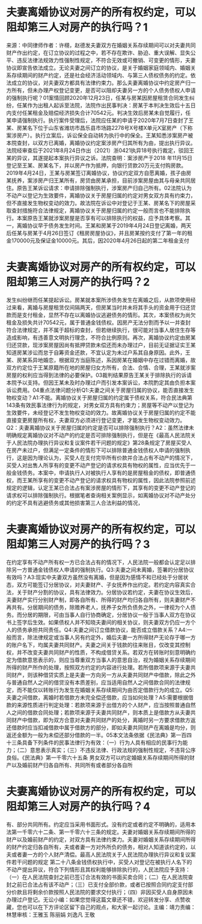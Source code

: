 # 夫妻离婚协议对房产的所有权约定，可以阻却第三人对房产的执行吗？1

来源：中同律师作者：许栩，赵德发夫妻双方在婚姻关系存续期间可以对夫妻共同财产作出约定，在订立协议的过程之中，若不存在欺诈、胁迫、重大误解、显失公平、违反法律法规效力性强制性规定，不符合无效或可撤销、可变更的情形，夫妻协议即宣告依法成立。无论夫妻之间订立的协议，是关于婚姻家庭领域内、婚姻关系存续期间的财产约定，还是社会经济活动领域内、与第三人债权债务的约定。依法成立的协议，对夫妻双方都具有法律约束力。那么夫妻离婚协议中约定房产归一方所有，但未办理产权登记变更，是否可以阻却夫妻另一方的个人债务债权人申请的强制执行呢？01案情回顾2020年12月23日，任某与房某因房屋租赁合同发生纠纷，任某作为出租人起诉至法院，法院作出民事判决：房某于本判决生效后十五日内支付任某租金及赔偿经济损失合计70542元。判决生效后房某未自觉履行，任某申请强制执行。执行案件受理后，法院应任某的申请于2020年7月7日查封了王某、房某名下位于山东省潍坊市昌乐县市场路2278号X号楼X单元X室房产（下称案涉房产）。执行立案后，诉讼保全自动转为执行中的保全。王某知悉涉案房产被本院查封，以双方已离婚，离婚协议约定案涉房产归其所有为由，提出执行异议。法院经审查后于2021年8月24日作出（2021）浙0421执异18号执行裁定，驳回王某的异议，其遂提起本案执行异议之诉。法院查明：案涉房产于2018 年11月15日登记至王某、房某名下，并以房产作为抵押，向银行贷款20万元支付购房款。2019年4月24日，王某与房某签订离婚协议，协议约定双方自愿离婚，孩子由房某抚养，案涉房产归王某所有，房贷由房某承担，目前涉案房屋由其与母亲共同居住。原告王某诉讼请求：申请排除强制执行，涉案房产归自己所有。02法院认为不动产以登记为生效要件，离婚协议关于房屋归属的约定对男女双方具有约束力，但不直接发生物权变动的效力。故法院在诉讼中对登记于王某、房某名下的房屋采取查封措施符合法律规定，离婚协议关于房屋归属的约定一般而言也不能排除执行。本案原告王某就涉案房屋是否享有可以排除执行的权益，应予具体考察。其一，离婚协议早于债务发生时间。王某和房某于2019年4月24日登记离婚，两天后任某与房某于4月26日签订《租房房屋协议》，并且房某按约支付了第一年的租金170000元及保证金10000元。其后，因2020年4月26日起的第二年租金支付

# 夫妻离婚协议对房产的所有权约定，可以阻却第三人对房产的执行吗？2

发生纠纷继而任某提起诉讼。房某就本案所涉债务发生在离婚之后，从款项使用经过来看，离婚与房屋租赁仅间隔两天，但房某当时并未将其手头的资金用于归还贷款而是支付租金，显然不存在以离婚协议逃避债务的情形。其次，本案债权为尚欠租金及损失共计70542元，属于普通金钱债权。因房产无法分割而予以一并查封符合法律规定，并不属于超标的查封，但若继续执行，很可能对当事人居住生存等造成影响，有违善意文明执行理念，不符合比例原则。再次，离婚协议约定由房某归还贷款，现涉案房屋因尚有抵押贷款未偿还而未办理过户，目前无证据证实王某知道房某涉讼而怠于自筹资金还款，不宜认定为未过户系其自身原因。此外，王某、房某系异地婚恋，根据双方当庭陈述，系因房某在婚姻中存在过错而离婚，故双方约定位于王某原籍所在地的房屋归女方所有，合法、合情、合理，王某就涉案房屋的权利应当得到法律的必要保护。03裁判结果原告王某关于排除执行的诉请本院予以支持。但因王某未及时办理过户而引发本案诉讼，本院酌定其由负担本案诉讼费用。04重点法律问题分析Q1:夫妻之间关于房屋归属的协议，能否直接发生物权变动？A1:不能。离婚协议关于房屋归属的约定属于债权关系，符合民法典第143条有效民事法律行为的规定，对男女双方具有约束力；房屋等不动产以登记为生效要件，未经登记不发生物权变动的效力。故离婚协议关于房屋归属的约定不能直接变更房屋所有权，夫妻双方必须进行登记变更，才能发生物权变动效力。Q2：夫妻离婚协议关于房屋归属的约定是否可以排除强制执行？A2：虽然法律未明确规定离婚协议对不动产的约定是否可排除强制执行，但是在《最高人民法院关于人民法院办理执行异议和复议案件若干问题的规定》第28条规定了房屋买受人在房产未过户，但满足一定条件的情形下可以排除普通金钱债权人申请的强制执行，这是因为理论认为，买受人在支付完毕所有价款并合法占有不动产的情况下，买受人对出售人所享有的变更不动产登记的请求权具有物权的属性，应当优先于一般金钱债务。本案中，申请执行人对被执行人享有的是房屋租金的债权，即普通债权，而王某所享有的变更不动产登记的请求权具有物权的属性，因此法院参照前述规定的逻辑，认定王某已合法占有案涉房屋的情形下，其享有的变更不动产登记的请求权可以排除强制执行。根据笔者查询相关案例显示，如离婚协议对不动产处分的约定不具有逃避债务或其他损害第三人合法利益的情况，

# 夫妻离婚协议对房产的所有权约定，可以阻却第三人对房产的执行吗？3

在约定享有不动产所有权一方已合法占有的情况下，人民法院一般都会认定足以排除另一方普通金钱债权人申请的强制执行。Q3:夫妻之间未离婚，签署的分居协议有效吗？A3:现实中夫妻双方虽然没有离婚，但是因为感情不和已经处于分居状态，双方可能签订分居协议，对夫妻财产、子女抚养作出约定。若约定内容真实合法，关于财产分割的协议，具有法律效力。分居协议若约定，夫妻在协议生效后，夫妻财产实行分别财产制，即各自所有、所得的财产均归各自所有，则夫妻财产不再共有。分居期间的债务，除赡养老人，抚养子女所负债务之外，一律视为个人债务。而分居的期限，可由当事人自行协商确定，分居协议一般于当事人双方在协议书上签字后生效。如果债权人并不知晓夫妻间的相关协议，则夫妻双方仍应一方个人的债务承担共同责任。Q4:夫妻之间订立借款协议，能否成立借款关系？A4:一般而言，除法律规定或当事人另有约定外，婚后夫妻一方所得财产无论存于哪一方的账户名下，均属夫妻共同财产。夫妻之间关于钱款的往来账目，仅改变其控制权，并不改变夫妻共同财产的性质，不构成借贷关系。若双方在转账时刻意明确约定为借款意思表示的，则应当尊重双方当事人的意思自治，视为婚姻关系存续期间所得的财产所作的处理，按照双方约定的内容进行处理。若所借款项来源于夫妻共同财产，则该种借贷实质上是夫妻一方向另一方从夫妻共同财产中借款，除此之外与普通自然人之间的借贷没有本质差别，应当适用自然人之间借款合同的法律规定，而不能仅以转账行为发生在婚姻关系存续期间为由否定借款行为的成立。Q5:夫妻之间借款，离婚时若借款方未完全偿还借款，应当如何处理？A5:需要根据借款的来源性质进行判定处理：若款项来源于出借方的个人财产，应当按照普通自然人之间的借款合同处理；若款项来源于夫妻共同财产，则本质上是借款方从夫妻共同财产中借款，即为双方合意对夫妻共同财产的处分，离婚时另一方要求借款方返还借款时应当扣减借款中属于借款方的部分，即如夫妻共同财产在离婚是均分，则返还金额为一般为未偿还部分借款的一半。05本文法条依据《民法典》第一百四十三条具备下列条件的民事法律行为有效：（一）行为人具有相应的民事行为能力；（二）意思表示真实；（三）不违反法律、行政法规的强制性规定，不违背公序良俗。《民法典》第一千零六十五条 男女双方可以约定婚姻关系存续期间所得的财产以及婚前财产归各自所有、共同所有或者部分各自所

# 夫妻离婚协议对房产的所有权约定，可以阻却第三人对房产的执行吗？4

有、部分共同所有。约定应当采用书面形式。没有约定或者约定不明确的，适用本法第一千零六十二条、第一千零六十三条的规定。夫妻对婚姻关系存续期间所得的财产以及婚前财产的约定，对双方具有法律约束力。夫妻对婚姻关系存续期间所得的财产约定归各自所有，夫或者妻一方对外所负的债务，相对人知道该约定的，以夫或者妻一方的个人财产清偿。最高人民法院关于人民法院办理执行异议和复议案件若干问题的规定 第二十八条金钱债权执行中，买受人对登记在被执行人名下的不动产提出异议，符合下列情形且其权利能够排除执行的，人民法院应予支持：（一）在人民法院查封之前已签订合法有效的书面买卖合同；（二）在人民法院查封之前已合法占有该不动产；（三）已支付全部价款，或者已按照合同约定支付部分价款且将剩余价款按照人民法院的要求交付执行；（四）非因买受人自身原因未办理过户登记。无讼小编：如果您觉得这篇文章还不错，欢迎转发分享、点赞收藏，您也可以在下方评论区留下自己的观点，和大家一起讨论。主编：靖力责编：林慧审核：王雅玉 陈丽娟 刘逸凡 王敬

